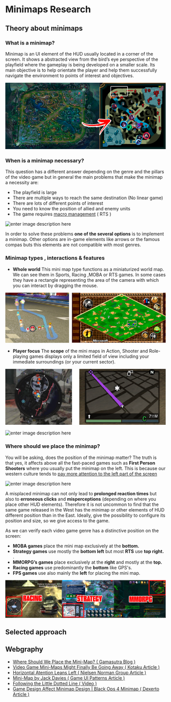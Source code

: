 # Minimaps Research 

## Theory about minimaps

### What is a minimap?

Minimap is an UI element of the HUD usually located in a corner of the screen. It shows a abstracted view from the bird’s eye perspective of the playfield where the gameplay is being developed on a smaller scale. Its main objective is to help orientate the player and help them successfully navigate the environment to points of interest and objectives.

![enter image description here](https://raw.githubusercontent.com/alejandro61299/Minimaps_Personal_Research/master/docs/web_images/lol.png)

### When is a minimap necessary?

This question has a different answer depending on the genre and the pillars of the video game but in general the main problems that make the minimap a necessity are:

-  The playfield is large
-  There are multiple ways to reach the same destination (No linear game)
-  There are lots of different points of interest
-  You need to know the position of allied and enemy units
-  The game requires [macro management](https://gamemakers.com/micro-vs-macro-consolepc-vs-mobile-gaming/) ( RTS )

![enter image description here](https://raw.githubusercontent.com/alejandro61299/Minimaps_Personal_Research/master/docs/web_images/massive_enemies.png)

In order to solve these problems **one of the several options** is to implement a minimap. Other options are in-game elements like arrows or the famous compas buts this elements are not compatible with most genres.

### Minimap types , interactions & features 

- **Whole world**
This mini map type functions as a miniaturized world map. We can see them in Sports, Racing ,MOBA or RTS games.  In some cases they have a rectangle representing the area of the camera with which you can interact by dragging the mouse.

![enter image description here](https://raw.githubusercontent.com/alejandro61299/Minimaps_Personal_Research/master/docs/web_images/world.png)

- **Player focus**
 The **scope** of the mini maps in Action, Shooter and Role-playing games displays only a limited field of view including your immediate surroundings (or your current sector). 

![enter image description here](https://raw.githubusercontent.com/alejandro61299/Minimaps_Personal_Research/master/docs/web_images/player.png)




![enter image description here](https://i.gyazo.com/cd88550085d9c7ff2ea7950ae9e43a2e.gif)




### Where should we place the minimap?

You will be asking, does the position of the minimap matter? The truth is that yes, it affects above all the fast-paced games such as **First Person Shooters** where you usually put the minimap on the left. This is because our western culture tends to [pay more attention to the left part of the screen](http://www.useit.com/alertbox/horizontal-attention.html)

![enter image description here](https://raw.githubusercontent.com/alejandro61299/Minimaps_Personal_Research/master/docs/web_images/black.gif)

A misplaced minimap can not only lead to **prolonged reaction times** but also to **erroneous clicks** and **misperceptions** (depending on where you place other HUD elements). Therefore it is not uncommon to find that the same game released in the West has the minimap or other elements of HUD different position than in the East. Ideally, give the possibility to configure its position and size, so we give access to the game.

As we can verify each video game  genre has a distinctive position on the screen:

-   **MOBA games**  place the mini map exclusively at the  **bottom.**
-   **Strategy games** use mostly the **bottom left** but most **RTS** use  **top right.**  .
-   **MMORPG’s games**  place exclusively at the  **right** and mostly at the **top.**
-   **Racing games**  use predominantly the  **bottom**  like GPS's.
-   **FPS games**  use also mainly the  **left** for placing the mini map.

![enter image description here](https://raw.githubusercontent.com/alejandro61299/Minimaps_Personal_Research/master/docs/web_images/positions.png)


## Selected approach

## Webgraphy

- [Where Should We Place the Mini-Map? ( Gamasutra Blog )](https://www.gamasutra.com/blogs/JacekSliwinski/20130121/185119/Where_should_we_place_the_mini_map.php)
- [Video Game Mini-Maps Might Finally Be Going Away ( Kotaku Article )](https://kotaku.com/video-game-mini-maps-might-finally-be-going-away-1820011897)
- [Horizontal Atention Leans Left ( Nielsen Norman Group Article ) ](http://www.useit.com/alertbox/horizontal-attention.html) 
- [Mini-Map by Jack Davies ( Game UI Patterns Article )](https://gameuipatterns.com/gameui/mini-map/)
- [Following the Little Dotted Line ( Video )](https://www.youtube.com/watch?v=FzOCkXsyIqo)
- [Game Design Affect Minimap Design | Black Ops 4 Minimap ( Dexerto Article ) ](https://www.dexerto.com/call-of-duty/treyarch-dev-reveals-why-there-is-no-vsat-blackbird-in-black-ops-4-mutilplayer-184986)
<!--stackedit_data:
eyJoaXN0b3J5IjpbMTk4NDE2MjI2MSwtMTc5OTQ4MzAxOSwtMT
kzOTcxMDE2MywtMTc1NjA1ODQ1NywzOTUxODAyMTQsLTE3NTYw
NTg0NTcsLTEzMjA4NjcxMTUsMjA3MjQ4NjAwNywxODgzOTEzNz
Y4LC0xNTA2MDQzNTY4LDE1ODk0NjIxMjEsLTE3MzA2NDA2NzUs
NDExMTQyNDcwLDM4NDY2NjQzMSwtODUyNzUwNTksLTEzMTYxOT
MwNzAsMjE0MjkwODc2LDgyMjMwNzkzLC0yMDc0NTk1Mjc2LDEz
MjIyNjYxMjFdfQ==
-->